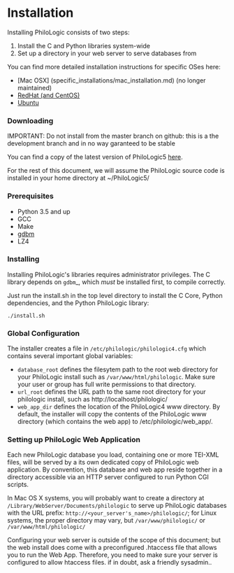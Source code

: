 Installation
============

Installing PhiloLogic consists of two steps:

1. Install the C and Python libraries system-wide
2. Set up a directory in your web server to serve databases from

You can find more detailed installation instructions for specific OSes here:
* [Mac OSX] (specific_installations/mac_installation.md) (no longer maintained)
* [RedHat (and CentOS)](specific_installations/redhat_installation.md)
* [Ubuntu](specific_installations/ubuntu_installation.md)

### Downloading ###

IMPORTANT: Do not install from the master branch on github: this is a the development branch and in no way garanteed to be stable

You can find a copy of the latest version of PhiloLogic5 [here](../../../releases/).

For the rest of this document, we will assume the PhiloLogic source code is installed in
your home directory at ~/PhiloLogic5/

### Prerequisites ###

* Python 3.5 and up
* GCC
* Make
* [gdbm](http://www.gnu.org.ua/software/gdbm/)
* LZ4

### Installing ###

Installing PhiloLogic's libraries requires administrator privileges.
The C library depends on `gdbm`_, which *must* be installed first, to compile correctly.

Just run the install.sh in the top level directory to install the C Core, Python dependencies, and the Python PhiloLogic library:

``./install.sh``

### <a name="global-config"></a>Global Configuration ###

The installer creates a file in `/etc/philologic/philologic4.cfg` which contains several important global variables:

* `database_root` defines the filesytem path to the root web directory for your PhiloLogic install such as `/var/www/html/philologic`. Make sure your user or group has full write permissions to that directory.
* `url_root` defines the URL path to the same root directory for your philologic install, such as http://localhost/philologic/
* `web_app_dir` defines the location of the PhiloLogic4 www directory. By default, the installer will copy the contents of the PhiloLogic www directory (which contains the web app) to /etc/philologic/web_app/.

### Setting up PhiloLogic Web Application ###

Each new PhiloLogic database you load, containing one or more TEI-XML files, will be served
by a its own dedicated copy of PhiloLogic web application.
By convention, this database and web app reside together in a directory
accessible via an HTTP server configured to run Python CGI scripts.

In Mac OS X systems, you will probably want to create a directory at
``/Library/WebServer/Documents/philologic`` to serve up PhiloLogic databases
with the URL prefix: ``http://<your_server's_name>/philologic/``; for Linux systems,
the proper directory may vary, but ``/var/www/philologic/`` or ``/var/www/html/philologic/``

Configuring your web server is outside of the scope of this document; but the web install
does come with a preconfigured .htaccess file that allows you to run the Web App.
Therefore, you need to make sure your server is configured to allow htaccess files.
if in doubt, ask a friendly sysadmin..

